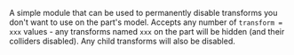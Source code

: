 A simple module that can be used to permanently disable transforms you don't want to use on the part's model.  Accepts any number of `transform = xxx` values - any transforms named `xxx` on the part will be hidden (and their colliders disabled). Any child transforms will also be disabled.